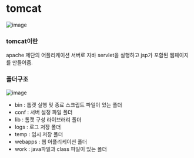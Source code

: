 # tomcat
![image](https://github.com/jaemok0514/project/assets/94815900/c01d1ec7-48c0-4be6-8b16-beef1d904161)

### tomcat이란
apache 제단의 어플리케이션 서버로 자바 servlet을 실행하고 jsp가 포함된 웹페이지를 만들어줌.

### 폴더구조
![image](https://github.com/jaemok0514/project/assets/94815900/7a53426b-d10b-4906-b61c-33ba5bd264f8)

- bin : 톰캣 실행 및 종료 스크립트 파일이 있는 폴더
- conf : 서버 설정 파일 폴더
- lib : 톰캣 구성 라이브러리 폴더
- logs : 로그 저장 폴더
- temp : 임시 저장 폴더
- webapps : 웹 어플리케이션 폴더
- work : java파일과 class 파일이 있는 폴더
